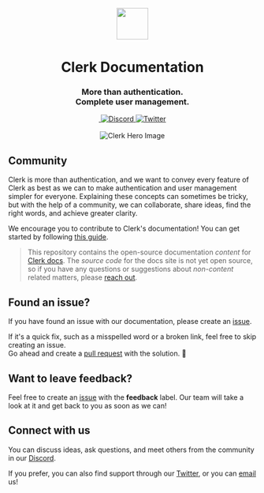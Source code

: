 <p align="center">
  <a href="https://clerk.com?utm_source=github&utm_medium=clerk_docs" target="_blank" rel="noopener noreferrer">
    <picture>
      <source media="(prefers-color-scheme: dark)" srcset="https://images.clerk.com/static/logo-dark-mode-400x400.png">
      <img src="https://images.clerk.com/static/logo-light-mode-400x400.png" height="64">
    </picture>
  </a>
  <br />
</p>
<div align="center">
  <h1>
    Clerk Documentation
  </h1>
  <h3>More than authentication.<br />Complete user management.</h3>
  <a href="https://www.npmjs.com/package/@clerk/clerk-js">
    <img alt="" src="https://img.shields.io/npm/dm/@clerk/clerk-js" />
  </a>
  <a href="https://clerk.com/discord">
    <img alt="Discord" src="https://img.shields.io/discord/856971667393609759?color=7389D8&label&logo=discord&logoColor=ffffff" />
  </a>
  <a href="https://twitter.com/clerkdev">
    <img alt="Twitter" src="https://img.shields.io/twitter/url.svg?label=%40clerkdev&style=social&url=https%3A%2F%2Ftwitter.com%2Fclerkdev" />
  </a> 
  <br />
  <br />
  <img alt="Clerk Hero Image" src="https://github.com/clerk/clerk-docs/blob/df9c607030f351d359c752e2a237664cfb098ba9/public/images/home/docs-hero-light.svg">
</div>

## Community 

Clerk is more than authentication, and we want to convey every feature of Clerk as best as we can to make authentication and user management simpler for everyone. Explaining these concepts can sometimes be tricky, but with the help of a community, we can collaborate, share ideas, find the right words, and achieve greater clarity.

We encourage you to contribute to Clerk's documentation! You can get started by following [this guide](./CONTRIBUTING.md).

> This repository contains the open-source documentation *content* for [Clerk docs](https://clerk.com/docs).  The *source code* for the docs site is not yet open source, so if you have any questions or suggestions about *non-content* related matters, please [reach out](https://clerk.com/support).

## Found an issue?

If you have found an issue with our documentation, please create an [issue](https://github.com/clerk/clerk-docs/issues).

If it's a quick fix, such as a misspelled word or a broken link, feel free to skip creating an issue.  
Go ahead and create a [pull request](https://github.com/clerk/clerk-docs/pulls) with the solution. :rocket:

## Want to leave feedback?

Feel free to create an [issue](https://github.com/clerk/clerk-docs/issues) with the **feedback** label. Our team will take a look at it and get back to you as soon as we can!

## Connect with us

You can discuss ideas, ask questions, and meet others from the community in our [Discord](https://clerk.com/discord). 

If you prefer, you can also find support through our [Twitter](https://twitter.com/ClerkDev), or you can [email](mailto:support@clerk.dev) us!
